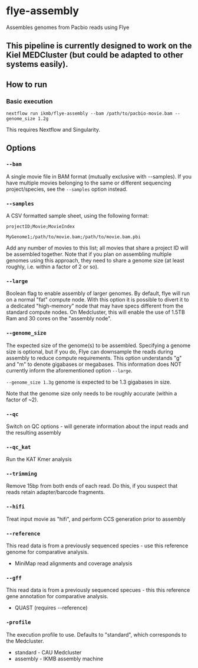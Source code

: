 # flye-assembly
Assembles genomes from Pacbio reads using Flye

## This pipeline is currently designed to work on the Kiel MEDCluster (but could be adapted to other systems easily). 

## How to run

### Basic execution

`nextflow run ikmb/flye-assembly --bam /path/to/pacbio-movie.bam --genome_size 1.2g`

This requires Nextflow and Singularity. 

## Options

### `--bam`
A single movie file in BAM format (mutually exclusive with --samples). If you have multiple movies belonging to the same or different sequencing project/species, see the `--samples` option instead. 

### `--samples`
A CSV formatted sample sheet, using the following format:

```
projectID;Movie;MovieIndex

MyGenome1;/path/to/movie.bam;/path/to/movie.bam.pbi
```

Add any number of movies to this list; all movies that share a project ID will be assembled together. Note that if you plan on assembling multiple genomes
using this approach, they need to share a genome size (at least roughly, i.e. within a factor of 2 or so). 

### `--large`
Boolean flag to enable assembly of larger genomes. By default, flye will run on a normal "fat" compute node. With this option it is possible to divert it to a dedicated "high-memory" node that may have specs different
from the standard compute nodes. On Medcluster, this will enable the use of 1.5TB Ram and 30 cores on the "assembly node". 

### `--genome_size`
The expected size of the genome(s) to be assembled. Specifying a genome size is optional, but if you do, Flye can downsample the reads during assembly to reduce compute requirements. 
This option understands "g" and "m" to denote gigabases or megabases. This information does NOT currently inform the aforementioned option `--large`. 

`--genome_size 1.3g` genome is expected to be 1.3 gigabases in size.

Note that the genome size only needs to be roughly accurate (within a factor of ~2). 

### `--qc`
Switch on QC options - will generate information about the input reads and the resulting assembly

### `--qc_kat`
Run the KAT Kmer analysis 

### `--trimming`
Remove 15bp from both ends of each read. Do this, if you suspect that reads retain adapter/barcode fragments. 

### `--hifi`
Treat input movie as "hifi", and perform CCS generation prior to assembly

### `--reference`
This read data is from a previously sequenced species - use this reference genome for comparative analysis. 

* MiniMap read alignments and coverage analysis

### `--gff`
This read data is from a previously sequenced specues - this this reference gene annotation for comparative analysis.

* QUAST (requires --reference)

### `-profile`
The execution profile to use. Defaults to "standard", which corresponds to the Medcluster. 

* standard  - CAU Medcluster
* assembly - IKMB assembly machine


